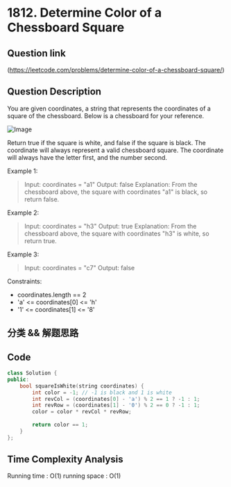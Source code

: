 # 1812. Determine Color of a Chessboard Square

## Question link
(https://leetcode.com/problems/determine-color-of-a-chessboard-square/)

## Question Description
You are given coordinates, a string that represents the coordinates of a square of the chessboard. Below is a chessboard for your reference.

![Image](https://assets.leetcode.com/uploads/2021/02/19/screenshot-2021-02-20-at-22159-pm.png)

Return true if the square is white, and false if the square is black.
The coordinate will always represent a valid chessboard square. The coordinate will always have the letter first, and the number second.

Example 1:

> Input: coordinates = "a1"
> Output: false
> Explanation: From the chessboard above, the square with coordinates "a1" is black, so return false.

Example 2:

> Input: coordinates = "h3"
> Output: true
> Explanation: From the chessboard above, the square with coordinates "h3" is white, so return true.

Example 3:

> Input: coordinates = "c7"
> Output: false

Constraints:
- coordinates.length == 2
- 'a' <= coordinates[0] <= 'h'
- '1' <= coordinates[1] <= '8'

## 分类 && 解题思路


## Code
```c++
class Solution {
public:
    bool squareIsWhite(string coordinates) {
        int color = -1; // -1 is black and 1 is white
        int revCol = (coordinates[0] - 'a') % 2 == 1 ? -1 : 1;
        int revRow = (coordinates[1] - '0') % 2 == 0 ? -1 : 1;
        color = color * revCol * revRow;
        
        return color == 1;
    }
};
```

## Time Complexity Analysis
Running time  : O(1)
running space : O(1)